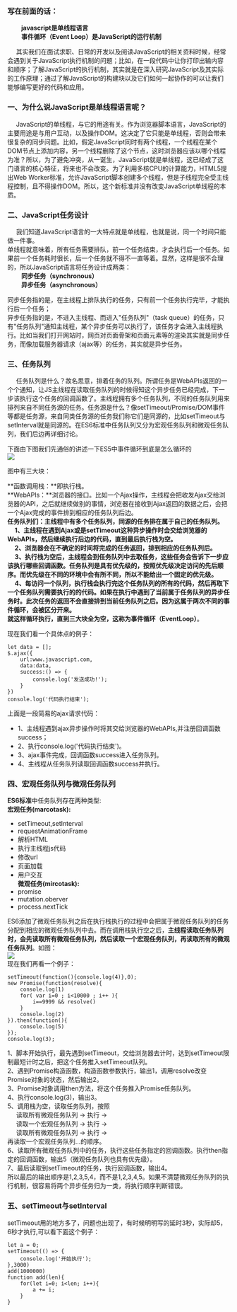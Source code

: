 ### 写在前面的话：
&nbsp;&nbsp;&nbsp;&nbsp;&nbsp;&nbsp;&nbsp;&nbsp;**javascript是单线程语言**<br/>
&nbsp;&nbsp;&nbsp;&nbsp;&nbsp;&nbsp;&nbsp;&nbsp;**事件循环（Event Loop）是JavaScript的运行机制**<br/>

&nbsp;&nbsp;&nbsp;&nbsp;&nbsp;其实我们在面试求职、日常的开发以及阅读JavaScript的相关资料时候，经常会遇到关于JavaScript执行机制的问题；比如，在一段代码中让你打印出输内容和顺序；了解JavaScript的执行机制，其实就是在深入研究JavaScript及其实际的工作原理；通过了解JavaScript的构建块以及它们如何一起协作的可以让我们能够编写更好的代码和应用。

### 一、为什么说JavaScript是单线程语言呢？
&nbsp;&nbsp;&nbsp;&nbsp;&nbsp;JavaScript的单线程，与它的用途有关。作为浏览器脚本语言，JavaScript的主要用途是与用户互动，以及操作DOM。这决定了它只能是单线程，否则会带来很复杂的同步问题。比如，假定JavaScript同时有两个线程，一个线程在某个DOM节点上添加内容，另一个线程删除了这个节点，这时浏览器应该以哪个线程为准？所以，为了避免冲突，从一诞生，JavaScript就是单线程，这已经成了这门语言的核心特征，将来也不会改变。为了利用多核CPU的计算能力，HTML5提出Web Worker标准，允许JavaScript脚本创建多个线程，但是子线程完全受主线程控制，且不得操作DOM。所以，这个新标准并没有改变JavaScript单线程的本质。

### 二、JavaScript任务设计
&nbsp;&nbsp;&nbsp;&nbsp;&nbsp;我们知道JavaScript语言的一大特点就是单线程，也就是说，同一个时间只能做一件事。<br>
单线程就意味着，所有任务需要排队，前一个任务结束，才会执行后一个任务。如果前一个任务耗时很长，后一个任务就不得不一直等着。显然，这样是很不合理的，所以JavaScript语言将任务设计成两类：<br>
&nbsp;&nbsp;&nbsp;&nbsp;&nbsp;&nbsp;&nbsp;&nbsp;**同步任务（synchronous）**<br>
&nbsp;&nbsp;&nbsp;&nbsp;&nbsp;&nbsp;&nbsp;&nbsp;**异步任务（asynchronous）**<br>

同步任务指的是，在主线程上排队执行的任务，只有前一个任务执行完毕，才能执行后一个任务；<br>
异步任务指的是，不进入主线程、而进入"任务队列"（task queue）的任务，只有"任务队列"通知主线程，某个异步任务可以执行了，该任务才会进入主线程执行。比如当我们打开网站时，网页对页面骨架和页面元素等的渲染其实就是同步任务，而像加载服务器请求（ajax等）的任务，其实就是异步任务。

### 三、任务队列
&nbsp;&nbsp;&nbsp;&nbsp;&nbsp;任务队列是什么？故名思意，排着任务的队列。所谓任务是WebAPIs返回的一个个通知，让JS主线程在读取任务队列的时候得知这个异步任务已经完成，下一步该执行这个任务的回调函数了。主线程拥有多个任务队列，不同的任务队列用来排列来自不同任务源的任务。任务源是什么？像setTimeout/Promise/DOM事件等都是任务源，来自同类任务源的任务我们称它们是同源的，比如setTimeout与setInterval就是同源的。在ES6标准中任务队列又分为宏观任务队列和微观任务队列，我们后边再详细讨论。<br>

下面由下图我们先通俗的讲述一下ES5中事件循环到底是怎么循环的<br>
![](https://i.imgur.com/uoZLSEU.png)<br>

图中有三大块：<br>

**函数调用栈：**即执行栈。<br>
**WebAPIs：**浏览器的接口。比如一个Ajax操作，主线程会把收发Ajax交给浏览器的API，之后就继续做别的事情，浏览器在接收到Ajax返回的数据之后，会把一个Ajax完成的事件排到相应的任务队列后边。<br>
**任务队列们：**主线程中有多个任务队列，同源的任务排在属于自己的任务队列。<br>
&nbsp;&nbsp;&nbsp;&nbsp;&nbsp;1、主线程在遇到Ajax或是setTimeout这种异步操作时会交给浏览器的WebAPIs，然后继续执行后边的代码，直到最后执行栈为空。<br>
&nbsp;&nbsp;&nbsp;&nbsp;&nbsp;2、浏览器会在不确定的时间将完成的任务返回，排到相应的任务队列后。<br>
&nbsp;&nbsp;&nbsp;&nbsp;&nbsp;3、执行栈为空后，主线程会到任务队列中去取任务，这些任务会告诉下一步应该执行哪些回调函数。任务队列是具有优先级的，按照优先级决定访问的先后顺序。而优先级在不同的环境中会有所不同，所以不能给出一个固定的优先级。<br>
&nbsp;&nbsp;&nbsp;&nbsp;&nbsp;4、每访问一个队列，执行栈会执行完这个任务队列的所有的代码，然后再取下一个任务队列需要执行的的代码。如果在执行中遇到了当前属于任务队列的异步任务时。此次任务的返回不会直接排到当前任务队列之后。因为这属于两次不同的事件循环，会被区分开来。<br>
就这样循环执行，直到三大块全为空，这称为**事件循环（EventLoop）**。<br>

现在我们看一个具体点的例子：<br>

    let data = [];
    $.ajax({
		url:www.javascript.com,
    	data:data,
    	success:() => {
    		console.log('发送成功!');
    	}
    })
    console.log('代码执行结束');

上面是一段简易的ajax请求代码：<br>
- 1、主线程遇到ajax异步操作时将其交给浏览器的WebAPIs,并注册回调函数success；<br>
- 2、执行console.log('代码执行结束')。<br>
- 3、ajax事件完成，回调函数success进入任务队列。<br>
- 4、主线程从任务队列读取回调函数success并执行。<br>

### 四、宏观任务队列与微观任务队列
**ES6标准**中任务队列存在两种类型:<br>
**宏观任务(marcotask):**<br>
- setTimeout,setInterval<br>
- requestAnimationFrame<br>
- 解析HTML<br>
- 执行主线程js代码<br>
- 修改url<br>
- 页面加载<br>
- 用户交互<br>
**微观任务(mircotask):**<br>
- promise<br>
- mutation.oberver<br>
- process.nextTick<br>

ES6添加了微观任务队列之后在执行栈执行的过程中会把属于微观任务队列的任务分配到相应的微观任务队列中去。而在调用栈执行空之后，**主线程读取任务队列时，会先读取所有微观任务队列，然后读取一个宏观任务队列，再读取所有的微观任务队列**。如图：<br>
![]( http://www1.pconline.com.cn/gz20181115/best/images/img_5.png)<br>
现在我们再看一个例子：<br>

	setTimeout(function(){console.log(4)},0);
	new Promise(function(resolve){
		console.log(1)
		for( var i=0 ; i<10000 ; i++ ){
			i==9999 && resolve()
		}
		console.log(2)
	}).then(function(){
		console.log(5)
	});
	console.log(3);

1、脚本开始执行，最先遇到setTimeout，交给浏览器去计时，达到setTimeout限制最短计时之后，把这个任务推入setTimeout队列。<br>
2、遇到Promise构造函数，构造函数参数执行，输出1，调用resolve改变Promise对象的状态，然后输出2。<br>
3、Promise对象调用then方法，将这个任务推入Promise任务队列。<br>
4、执行console.log(3)，输出3。<br>
5、调用栈为空，读取任务队列，按照<br>
&nbsp;&nbsp;&nbsp;&nbsp;&nbsp;读取所有微观任务队列 -> 执行 -><br>
&nbsp;&nbsp;&nbsp;&nbsp;&nbsp;读取一个宏观任务队列 -> 执行 -><br>
&nbsp;&nbsp;&nbsp;&nbsp;&nbsp;读取所有微观任务队列 -> 执行 -><br>
再读取一个宏观任务队列...的顺序。<br>
6、读取所有微观任务队列中的任务，执行这些任务指定的回调函数。执行then指定的回调函数，输出5（微观任务队列也具有优先级）。<br>
7、最后读取到setTimeout的任务，执行回调函数，输出4。<br>
所以最后的输出顺序是1,2,3,5,4，而不是1,2,3,4,5。如果不清楚微观任务队列的执行机制，很容易将两个异步任务归为一类，将执行顺序判断错误。

### 五、setTimeout与setInterval
setTimeout用的地方多了，问题也出现了，有时候明明写的延时3秒，实际却5，6秒才执行,可以看下面这个例子：<br/>

	let a = 0;
	setTimeout(() => {
		console.log('开始执行');
	},3000)
	add(1000000)
	function add(len){
		for(let i=0; i<len; i++){
			a += i;
		}
	}